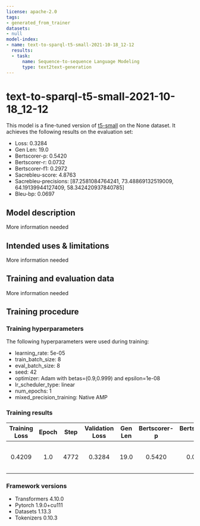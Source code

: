 ```yaml
---
license: apache-2.0
tags:
- generated_from_trainer
datasets:
- null
model-index:
- name: text-to-sparql-t5-small-2021-10-18_12-12
  results:
  - task:
      name: Sequence-to-sequence Language Modeling
      type: text2text-generation
---
```


<!-- This model card has been generated automatically according to the information the Trainer had access to. You
should probably proofread and complete it, then remove this comment. -->

# text-to-sparql-t5-small-2021-10-18_12-12

This model is a fine-tuned version of [t5-small](https://huggingface.co/t5-small) on the None dataset.
It achieves the following results on the evaluation set:
- Loss: 0.3284
- Gen Len: 19.0
- Bertscorer-p: 0.5420
- Bertscorer-r: 0.0732
- Bertscorer-f1: 0.2972
- Sacrebleu-score: 4.8763
- Sacrebleu-precisions: [87.2581084764241, 73.48869132519009, 64.19139944127409, 58.342420937840785]
- Bleu-bp: 0.0697

## Model description

More information needed

## Intended uses & limitations

More information needed

## Training and evaluation data

More information needed

## Training procedure

### Training hyperparameters

The following hyperparameters were used during training:
- learning_rate: 5e-05
- train_batch_size: 8
- eval_batch_size: 8
- seed: 42
- optimizer: Adam with betas=(0.9,0.999) and epsilon=1e-08
- lr_scheduler_type: linear
- num_epochs: 1
- mixed_precision_training: Native AMP

### Training results

| Training Loss | Epoch | Step | Validation Loss | Gen Len | Bertscorer-p | Bertscorer-r | Bertscorer-f1 | Sacrebleu-score | Sacrebleu-precisions                                                         | Bleu-bp |
|:-------------:|:-----:|:----:|:---------------:|:-------:|:------------:|:------------:|:-------------:|:---------------:|:----------------------------------------------------------------------------:|:-------:|
| 0.4209        | 1.0   | 4772 | 0.3284          | 19.0    | 0.5420       | 0.0732       | 0.2972        | 4.8763          | [87.2581084764241, 73.48869132519009, 64.19139944127409, 58.342420937840785] | 0.0697  |


### Framework versions

- Transformers 4.10.0
- Pytorch 1.9.0+cu111
- Datasets 1.13.3
- Tokenizers 0.10.3
